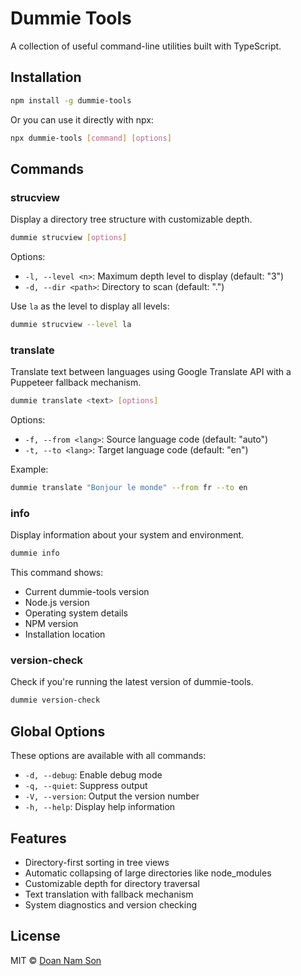 # Dummie Tools

A collection of useful command-line utilities built with TypeScript.

## Installation

```bash
npm install -g dummie-tools
```

Or you can use it directly with npx:

```bash
npx dummie-tools [command] [options]
```

## Commands

### strucview

Display a directory tree structure with customizable depth.

```bash
dummie strucview [options]
```

Options:

- `-l, --level <n>`: Maximum depth level to display (default: "3")
- `-d, --dir <path>`: Directory to scan (default: ".")

Use `la` as the level to display all levels:

```bash
dummie strucview --level la
```

### translate

Translate text between languages using Google Translate API with a Puppeteer fallback mechanism.

```bash
dummie translate <text> [options]
```

Options:
- `-f, --from <lang>`: Source language code (default: "auto")
- `-t, --to <lang>`: Target language code (default: "en")

Example:
```bash
dummie translate "Bonjour le monde" --from fr --to en
```

### info

Display information about your system and environment.

```bash
dummie info
```

This command shows:
- Current dummie-tools version
- Node.js version
- Operating system details
- NPM version
- Installation location

### version-check

Check if you're running the latest version of dummie-tools.

```bash
dummie version-check
```

## Global Options

These options are available with all commands:

- `-d, --debug`: Enable debug mode
- `-q, --quiet`: Suppress output
- `-V, --version`: Output the version number
- `-h, --help`: Display help information

## Features

- Directory-first sorting in tree views
- Automatic collapsing of large directories like node_modules
- Customizable depth for directory traversal
- Text translation with fallback mechanism
- System diagnostics and version checking

## License

MIT © [Doan Nam Son](https://github.com/sondoannam)
